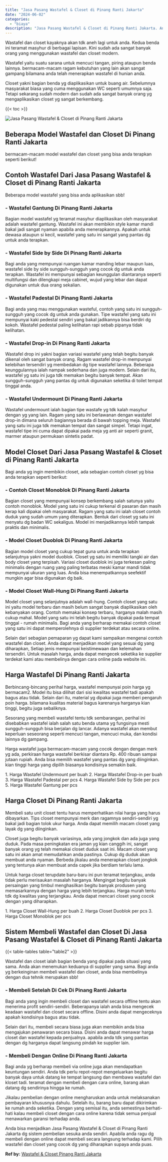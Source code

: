 ```yaml
---
title: "Jasa Pasang Wastafel & Closet di Pinang Ranti Jakarta"
date: "2024-06-02"
categories: 
  - "biaya"
description: "Jasa Pasang Wastafel & Closet di Pinang Ranti Jakarta. Anda bisa menjadikan Jasa Pasang Wastafel & Closet di Pinang Ranti Jakarta dg sistem pembelian sesuka..."
---
```


Wastafel dan closet kayaknya akan tdk aneh lagi untuk anda. Kedua benda ini teramat masyhur di berbagai lapisan. Kini sudah ada sangat banyak orang yang menggunakan wastafel dan closet modern.

Wastafel yaitu suatu sarana untuk mencuci tangan, piring ataupun benda lainnya. bermacam-macam ragam kebutuhan yang lain akan sangat gampang bilamana anda telah menerapkan wastafel di hunian anda.

Closet yakni bagian benda yg diaplikasikan untuk buang air. Sebelumnya masyarakat biasa yang cuma menggunakan WC seperti umumnya saja. Tetapi sekarang sudah modern dan sudah ada sangat banyak orang yg mengaplikasikan closet yg sangat berkembang.

{{< toc >}}

![Jasa Pasang Wastafel & Closet di Pinang Ranti Jakarta](/images/wastafel-closet-murah49.png)

## Beberapa Model Wastafel dan Closet Di Pinang Ranti Jakarta

bermacam-macam model wastafel dan closet yang bisa anda terapkan seperti berikut!

## Contoh Wastafel Dari Jasa Pasang Wastafel & Closet di Pinang Ranti Jakarta

Beberapa model wastafel yang bisa anda aplikasikan sbb!

### \- Wastafel Gantung Di Pinang Ranti Jakarta

Bagian model wastafel yg teramat masyhur diaplikasikan oleh masyarakat adalah wastafel gantung. Wastafel ini akan membikin style kamar mandi bakal jadi sangat nyaman apabila anda menerapkannya. Apakah untuk dewasa ataupun si kecil, wastafel yang satu ini sangat yang pantas dg untuk anda terapkan.

### \- Wastafel Side by Side Di Pinang Ranti Jakarta

Bagi anda yang mempunyai ruangan kamar manding lebar maupun luas, wastafel side by side sungguh-sungguh yang cocok dg untuk anda terapkan. Wastafel ini mempunyai sebagian keunggulan diantaranya seperti multifungsi dan dilengkapi meja cabinet, wujud yang lebar dan dapat digunakan untuk dua orang sekalian.

### \- Wastafel Padestal Di Pinang Ranti Jakarta

Bagi anda yang mau menggunakan wasteful, contoh yang satu ini sungguh-sungguh yang cocok dg untuk anda gunakan. Tipe wastafel yang satu ini mempunyai kaki pedestal sendiri yang bakal jadikannya bisa berdiri dg kokoh. Wastafel pedestal paling kelihatan rapi sebab pipanya tidak kelihatan.

### \- Wastafel Drop-in Di Pinang Ranti Jakarta

Wastafel drop ini yakni bagian variasi wastafel yang telah begitu banyak dikenal oleh sangat banyak orang. Ragam wastafel drop-in mempunyai kelebihan tersendiri yg membedakan dg tipe wastafel lainnya. Beberapa keunggulannya ialah nampak sederhana dan juga modern. Selain dari itu, wastafel yg satu ini juga tdk memakan begitu banyak tempat. Akan sungguh-sungguh yang pantas dg untuk digunakan seketika di toilet tempat tinggal anda.

### \- Wastafel Undermount Di Pinang Ranti Jakarta

Wastafel undermount ialah bagian tipe wastafe yg tdk kalah masyhur dengan yg yang lain. Ragam yang satu ini berlawanan dengan wastafel drop-in dimana seluruh bagiannya berada di bawah topping meja. Wastafel yang satu ini juga tdk memakan tempat dan sangat simpel. Tetapi ingat, wastafel tipe ini cuma dapat dipakai pada meja yg anti air seperti granit, marmer ataupun permukaan sintetis padat.

## Model Closet Dari Jasa Pasang Wastafel & Closet di Pinang Ranti Jakarta

Bagi anda yg ingin membikin closet, ada sebagian contoh closet yg bisa anda terapkan seperti berikut:

### \- Contoh Closet Monoblok Di Pinang Ranti Jakarta

Bagian closet yang mempunyai konsep berkembang salah satunya yaitu contoh monoblok. Model yang satu ini cukup terkenal di pasaran dan masih kerap kali dipakai oleh masyarakat. Ragam yang satu ini ialah closet contoh duduk yang sudah umum yang diterapkan. Bentuk dari closet yg satu ini menyatu dg badan WC sekaligus. Model ini menjadikannya lebih tampak praktis dan minimalis.

### \- Model Closet Duoblok Di Pinang Ranti Jakarta

Bagian model closet yang cukup tepat guna untuk anda terapkan selanjutnya yakni model duoblok. Closet yg satu ini memiliki tangki air dan body closet yang terpisah. Variasi closet duoblok ini juga terkesan paling minimalis dengan ruang yang paling terbatas meski kamar mandi tidak mempunyai ukuran yang luas. Anda bisa menempatkannya seefektif mungkin agar bisa digunakan dg baik.

### \- Model Closet Wall-Hung Di Pinang Ranti Jakarta

Model closet yang selanjutnya adalah wall-hung. Contoh closet yang satu ini yaitu model terbaru dan masih belum sangat banyak diaplikasikan oleh kebanyakan orang. Contoh memakai konsep terbaru, harganya malah masih cukup mahal. Model yang satu ini telah begitu banyak dipakai pada tempat tinggal - rumah minimalis. Bagi anda yang berharap memakai contoh closet yang satu ini dapat memperolehnya di supplier terdekat atau secara online.

Selain dari sebagian pemaparan yg dapat kami sampaikan mengenai contoh wastafel dan closet. Anda dapat menjadikan model yang sesuai dg yang diharapkan, Setiap jenis mempunyai keistimewaan dan kelemahan tersendiri. Untuk masalah harga, anda dapat mengecek seketika ke supplier terdekat kami atau membelinya dengan cara online pada website ini.

## Harga Wastafel Di Pinang Ranti Jakarta

Berbincang-bincang perihal harga, wastafel mempunyai poin harga yg bermacam2. Model itu bisa dilihat dari sisi kwalitas wastafel tadi apakah bagus atau tidak. Selain dari itu, material yg dipakai juga memberi pengaruh poin harga. bilamana kualitas material bagus karenanya harganya kian tinggi, begitu juga sebaliknya.

Sesorang yang membeli wastafel tentu tdk sembarangan, perihal ini disebabkan wastafel ialah salah satu benda utama yg fungsinya mesti sungguh-sungguh bisa berjalan dg lancar. Adanya wastafel akan membut keperluan seseorang seperti mencuci tangan, mencuci muka, dan kondisi lainnya dg gampang.

Harga wastafel juga bermacam-macam yang cocok dengan dengan merk yg ada, perkiraan harga wastafel berkisar diantara Rp. 400 ribuan sampai jutaan rupiah. Anda bisa memilih wastafel yang pantas dg yang diinginkan. kian tinggi harga yang dipilih biasanya kondisinya semakin baik.

1\. Harga Wastafel Undermount per buah 2. Harga Wastafel Drop-in per buah 3. Harga Wastafel Padestal per pcs 4. Harga Wastafel Side by Side per pcs 5. Harga Wastafel Gantung per pcs

## Harga Closet Di Pinang Ranti Jakarta

Membeli satu unit closet tentu harus memperhatikan nilai harga yang harus dibayarkan. Tips closet mempunyai merk dan ragamnya sendiri-sendiri yg bakal jadi bagian tolok ukur harga. Anda dapat memilih macam closet yang layak dg yang diinginkan.

Closet juga begitu banyak variasinya, ada yang jongkok dan ada juga yang duduk. Pada masa peningkatan era jaman yg kian canggih ini, sangat banyak orang yg telah memakai closet duduk saat ini. Macam closet yang satu ini akan amat memudahkan anda pastinya. Cukup dg duduk akan membuat anda nyaman. Berbeda jikalau anda menerapkan closet jongkok yang tentunya akan membuat anda capek jika berdiam terlalu lama.

Untuk harga closet terupdate baru-baru ini pun teramat terjangkau, anda tidak perlu merisaukan masalah harganya. Mengingat begitu banyak persaingan yang timbul menghasilkan begitu banyak produsen yang memasarkannya dengan harga yang lebih terjangkau. Harga murah tentu tdk dg kwalitas yang terjangkau. Anda dapat mencari closet yang cocok dengan yang diharapkan.

1\. Harga Closet Wall-Hung per buah 2. Harga Closet Duoblok per pcs 3. Harga Closet Monoblok per pcs

## Sistem Membeli Wastafel dan Closet Di Jasa Pasang Wastafel & Closet di Pinang Ranti Jakarta

{{< table-tables table="table2" >}}

Wastafel dan closet ialah bagian benda yang dipakai pada situasi yang sama. Anda akan menemukan keduanya di supplier yang sama. Bagi anda yg berkeinginan membeli wastafel dan closet, anda bisa membelinya dengan dua tehnik merupakan sbb!

### \- Membeli Setelah Di Cek Di Pinang Ranti Jakarta

Bagi anda yang ingin membeli closet dan wastafel secara offline tentu akan menerima profit sendiri-sendiri. Beberapanya ialah anda bisa mengecek keadaan wastafel dan closet secara offline. Disini anda dapat mengeceknya apakah kondisinya bagus atau tidak.

Selain dari itu, membeli secara biasa juga akan membikin anda bisa mengajukan penawaran secara biasa. Disini anda dapat menawar harga closet dan wastafel kepada penjualnya. apabila anda tdk yang pantas dengan dg harganya dapat langsung pindah ke supplier lain.

### \- Membeli Dengan Online Di Pinang Ranti Jakarta

Bagi anda yg berharap membeli via online juga akan mendapatkan keuntungan sendiri. Anda tdk perlu repot-repot mengeluarkan begitu banyak daya untuk datang ke tempat langsung dan membawa wastafel dan kloset tadi. teramat dengan membeli dengan cara online, barang akan datang dg sendirinya hingga ke rumah.

Jikalau pembelian dengan online mengharuskan anda untuk melaksanakan pembayaran khususnya dahulu. Setelah itu, barang baru dapat dikirimkan ke rumah anda seketika. Dengan yang semisal itu, anda semestinya berhati-hati kalau membeli closet dengan cara online karena tidak semua penjual menawarkan garansi terhadap anda.

Anda bisa menjadikan Jasa Pasang Wastafel & Closet di Pinang Ranti Jakarta dg sistem pembelian sesuka anda sendiri. Apabila anda ragu dg membeli dengan online dapat membeli secara langsung terhadap kami. Pilih wastafel dan closet yang cocok dg yang diharapkan supaya anda puas.

**Ref by:** [Wastafel & Closet Pinang Ranti Jakarta](https://id.wikipedia.org/wiki/Wastafel)
